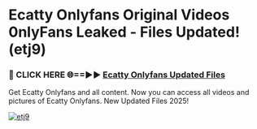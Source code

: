 # Ecatty Onlyfans Original Videos 0nlyFans Leaked - Files Updated! (etj9)

<h3>🔴 CLICK HERE 🌐==►► <a href="https://tinyurl.com/2m67pmp6" rel="nofollow">Ecatty Onlyfans Updated Files</a></h3>

Get Ecatty Onlyfans and all content. Now you can access all videos and pictures of Ecatty Onlyfans. New Updated Files 2025!

[![etj9](https://i.imgur.com/H4QAA4z.gif)](https://tinyurl.com/2m67pmp6)